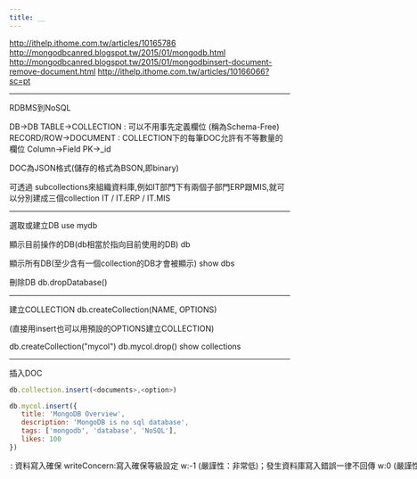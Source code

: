 ```yaml
---
title: __
---
```


http://ithelp.ithome.com.tw/articles/10165786
http://mongodbcanred.blogspot.tw/2015/01/mongodb.html
http://mongodbcanred.blogspot.tw/2015/01/mongodbinsert-document-remove-document.html
http://ithelp.ithome.com.tw/articles/10166066?sc=pt

---

RDBMS到NoSQL

DB->DB
TABLE->COLLECTION : 可以不用事先定義欄位 (稱為Schema-Free)
RECORD/ROW->DOCUMENT : COLLECTION下的每筆DOC允許有不等數量的欄位
Column->Field
PK->_id


DOC為JSON格式(儲存的格式為BSON,即binary)

可透過 subcollections來組織資料庫,例如IT部門下有兩個子部門ERP跟MIS,就可以分別建成三個collection
IT / IT.ERP / IT.MIS

---

選取或建立DB
use mydb

顯示目前操作的DB(db相當於指向目前使用的DB)
db

顯示所有DB(至少含有一個collection的DB才會被顯示)
show dbs

刪除DB
db.dropDatabase()

---

建立COLLECTION
db.createCollection(NAME, OPTIONS)

(直接用insert也可以用預設的OPTIONS建立COLLECTION)

db.createCollection("mycol")
db.mycol.drop()
show collections

---

插入DOC
```js
db.collection.insert(<documents>,<option>)

db.mycol.insert({
   title: 'MongoDB Overview', 
   description: 'MongoDB is no sql database',
   tags: ['mongodb', 'database', 'NoSQL'],
   likes: 100
})
```
<option> : 資料寫入確保
writeConcern:寫入確保等級設定
               w:-1     (嚴謹性：非常低)；發生資料庫寫入錯誤一律不回傳
               w:0      (嚴謹性：低)       ；只可以偵測到網路錯誤
               w:1      (嚴謹性：中 預設等級)
               w:1,j:1  (嚴謹性：高)       ；在寫入日誌後才回傳處理過程。
               w:2      (嚴謹性： 高 )     ；這個級別只在replica set的部署模式下生效

db.collection.insert({name:'jim'},{writeConcern:{w:1,j:1}})

---

更新DOC (update:僅更新值) db.COLLECTION_NAME.update(WHERE, UPDATED_DATA, OPTIONS)
```js
db.mycol.update({'title':'MongoDB Overview'},{$set:{'title':'New MongoDB Tutorial'}},{multi:true})
```
預設僅能更新單一doc

$set : 設定key的value
$unset : 刪除key
$inc : 累加


更新DOC (save:有_id時為'取代'doc,沒_id時相當於insert)

刪除DOC
```js
db.COLLECTION_NAME.remove(WHERE,justOne<option>)
db.mycol.remove() //刪除全部
```

---

查詢DOC (find/findOne)
```js
db.COLLECTION_NAME.find(WHERE).pretty()
```

用pretty()返回格式化內容

WHERE:
where A = 'ABC' : {"A":"ABC"}
where A < 1 : {"A":{$lt:1}}
lt lte
gt gte
ne
$in   (包含)
$nin (不包含)
$and   (和)
$or   (或)
$not (否)
$all 匹配所有指定內容才行(and) (key為陣列時)
$in 匹配一筆指定內容即可(or) (key為陣列時)
$size (node數量) (key為陣列時)
$type 匹配資料型態
$elemMatch 進入sub doc匹配
$slice 取陣列的部分元素 (稍微複雜,要用例子驗證一下行為)


OR: (預設為AND)
A=1 and (B=2 or C=3)
```js
{{"A":1},{$or:[{"B":2},{"C":3}]}}
```


key:value區分大小寫,可以用正規表示法(但速度比較慢)
db.mycol.find({name:/Russell/i})

---

投影 (Projection) : 僅查詢DOC的部分資料 (1:顯示 0:不顯示)(_id預設為顯示)
```js
db.mycol.find({},{"title":1,_id:0})
```

限制DOC數量
```js
db.mycol.find({},{"title":1,_id:0}).limit(2)
```

略過N個DOC
```js
db.mycol.find({},{"title":1,_id:0}).skip(1)
```

取得DOC數量
```js
db.mycol.find().count()
```

---

Indexing

---

Aggregation and Groups
